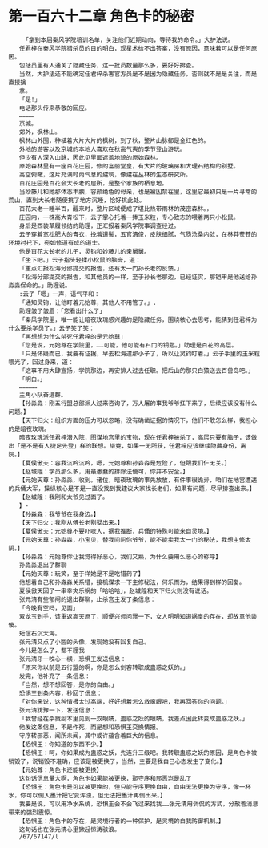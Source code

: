 # 第一百六十二章 角色卡的秘密
        「拿到本届秦风学院培训名单，关注他们近期动向，等待我的命令。」大护法说。
       任君梓在秦风学院猎杀员的目的明白，观星术给不出答案，没有原因，意味着可以是任何原因。
       包括员里有人通关了隐藏任务，这一批员数量那么多，要好好排查。
       当然，大护法还不能确定任君梓杀害官方员是不是因为隐藏任务，否则就不是是关注，而是直接擒
       拿。
       「是!」
       电话那头传来恭敬的回应。
       …………
       京城。
       郊外，枫林山。
       枫林山外围，种植着大片大片的枫树，到了秋，整片山脉都是金红色的。
       外地的游客以及京城的本地人喜欢在秋高气爽的季节登山游玩。
       但少有人深入山脉，因此见里面遮盖地貌的原始森林。
       原始森林里有一座百花庄园，修的富丽堂皇，有大片的玻璃房和大理石结构的别墅。
       高空俯瞰，这片充满时尚气息的建筑，像建在丛林的生态研究所。
       百花庄园是百花会大长老的居所，是整个家族的栖息地。
       当妙藤儿和她那体态丰腴，容颜绝色的母亲，也是被囚禁在里，这里它最初只是一片寻常的荒山，直到大长老随便挑了地方沉睡，恰好挑此处。
       百花大老一睡半百，醒来时，整片区域便成了堪比热带雨林的茂密森林。，
       庄园内，一株高大青松下，云子掌心托着一捧玉米粒，专心致志的喂着两只小松鼠。
       身后是西装革履领结的助理，正汇报着秦风学院事调查经过。
       云子穿着宽松肥大的青衣，挽着道髻，五官清俊，皮肤细腻，气质沧桑内敛，在林莽苍苍的环境衬托下，宛如修道有成的道士。
       他是百花大长老的儿子，灵钧和妙藤儿的亲舅舅。
       「坐下吧。」云子指头轻揉小松鼠的脑壳，道：
       「重点汇报松海分部提交的报告，还有太一门孙长老的反馈。」
       「松海分部提交的报告，和其他员的一样，至于孙长老那边，已经证实，那铠甲是他送给孙淼淼保命的。」助理说。
       :云子「嗯」一声，语气平和：
       「通知灵钧，让他盯着元始尊，其他人不用管了。」.
       助理皱了皱眉：「您看出什么了」
       「秦风学院里，唯一能让暗夜玫瑰感兴趣的是隐藏任务，围绕核心去思考，能猜到任君梓为什么要杀学员了。」云子笑了笑：
       「再想想为什么杀死任君梓的是元始尊」
       「您是说，元始尊在学院里，……可能，他可能有石门的钥匙。」助理是百花的高层。
       「只是怀疑而已，我要有证据，早去松海逮那小子了，所以让灵钧盯着。」云子手里的玉米粒喂光了，回过身来，道：
       「这事不用大肆宣扬，学院那边，再安排人过去任职。把后山的那只白猿送去百兽岛吧。」
       「明白。」
       ……………
       主角小队奋进群。
       【孙淼淼：刚五行盟总部派人过来咨询了，万人屠的事我爷爷扛下来了，后续应该没有什么问题。】
       【天下归火：组织方面的压力可以忽略，没有确凿证据的情况下，他们不敢怎么样，我担心的是暗夜玫瑰。
       暗夜玫瑰派任君梓潜入院，图谋地宫里的宝物，现在任君梓被杀了，高层只要有脑子，该做出「是不是有人捷足先登」样的联想。毕竟，如果一无所获，任君梓应该继续隐藏身份，离院。】
       【夏侯傲天：容我沉吟沉吟，嗯，元始尊和孙淼淼是危险了，但跟我们仨无关。】
       【赵城隍：学员那么多，用最愚蠢的排除法便可，你并不安全。】
       【元始天尊：孙淼淼，收到。诸位，暗夜玫瑰的事先放放，有件事很诡异，咱们在地宫遭遇的兵俑大军，操纵核心是不是一直没找到我建议大家找长老们，如果有问题，尽早排查出来。】
       【赵城隍：我刚和太爷见过面了。
       】-
       【孙淼淼：我爷爷在我身边。】
       【天下归火：我刚从傅长老别墅出来。】
       【夏侯傲天：元始尊不要吓唬人，据我推断，兵俑的特殊可能来自灵境。】
       【元始天尊：孙淼淼，小宝贝，替我问问你爷爷，能不能卖我太一门的秘法，我想主修太阴。】
       【孙淼淼：元始尊你让我觉得好恶心，我们又熟，为什么要用么恶心的称呼】
       孙淼淼退出了群聊
       【元始天尊：玩笑，至于样她是不是吃错药了】
       他想着自己和孙淼淼关系错，接机谋求一下主修秘法，何乐而为，结果得到样的回复。
       夏侯傲天回了一串幸灾乐祸的「哈哈哈」，赵城隍和天下归火则没有说话。
       张元清有些郁闷的退出群聊，止杀宫主发了条信息：
       「今晚有空吗，见面」
       双龙玉到手，该重返高天原了，顺便兴师问罪一下，女人明明知道娲皇的存在，却故意他装傻。
       短信石沉大海。
       张元清又点了小圆的头像，发现她没有回复自己。
       今儿是怎么了，都不理我
       张元清牙一咬心一横，恐惧王发送信息：
       「原来你以前是五行盟的啊，你是怎么剑客转职成蛊惑之妖的。」
       发完，他补充了一条信息：
       「当然，想不想回答，是你的自由。」
       恐惧王到条内容，秒回了信息：
       「对你来说，这种情报太过高端，好好想着怎么救魔眼吧，我再回答你的问题。」
       张元清犹豫一下，发送信息：
       「我曾经在杀戮副本里见到一双眼睛，蛊惑之妖的眼睛，我差点因此转变成蛊惑之妖。」
       他发这条信息，不是作死，而是想和恐惧王交换情报。
       守序转邪恶，闻所未闻，其中或许蕴含着巨大的信息。
       【恐惧王：你知道的东西不少。】
       【恐惧王：呵，你如果成为蛊惑之妖，先连升三级吧。我转职蛊惑之妖的原因，是角色卡被销毁了，说销毁不准确，应该是被更换了，当然，主要是我自己心态发生了变化。】
       【元始尊：角色卡还能被更换】
       这句话信息量大啊，角色卡如果能被更换，那守序和邪恶岂是乱了
       【恐惧王：角色卡是可以被更换的，但只能守序更换自由，自由无法更换为守序，像一杯水，你可以倒入墨汁把它变浑浊，但无法把墨汁再倒出来。】
       我要是说，可以用净水系统，恐惧王会不会飞过来找我……张元清用调侃的方式，分散着消息带来的强烈震惊。
       【恐惧王：角色卡的存在，是灵境行者的一种保护，是灵境的自我防御机制。】
       这句话也在张元清心里掀起惊涛骇浪。
       /67/67147/l